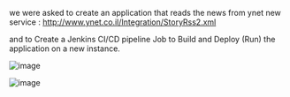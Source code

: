 we were asked to create an application that reads the news from ynet new service :
http://www.ynet.co.il/Integration/StoryRss2.xml

and to Create a Jenkins CI/CD pipeline Job to Build and Deploy (Run) the application on a new
instance.


![image](https://user-images.githubusercontent.com/96788273/201970122-ac739b7a-1923-4563-bbe4-d1f7b0c269ed.png)


![image](https://user-images.githubusercontent.com/96788273/201969928-c1291fe6-f544-41c1-9652-9fd29fdbdbde.png)


